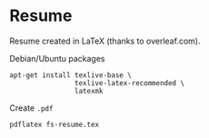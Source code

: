 # Resume

Resume created in LaTeX (thanks to overleaf.com).

Debian/Ubuntu packages

    apt-get install texlive-base \
                    texlive-latex-recommended \
                    latexmk

Create `.pdf`

    pdflatex fs-resume.tex
